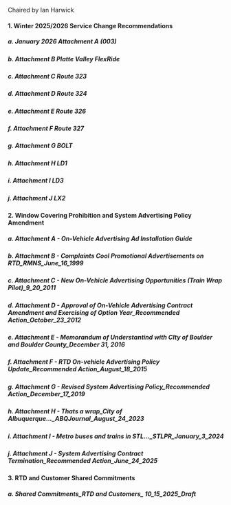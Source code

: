 Chaired by Ian Harwick

#### 1. Winter 2025/2026 Service Change Recommendations

##### a. January 2026 Attachment A (003)

##### b. Attachment B Platte Valley FlexRide

##### c. Attachment C Route 323

##### d. Attachment D Route 324

##### e. Attachment E Route 326

##### f. Attachment F Route 327

##### g. Attachment G BOLT

##### h. Attachment H LD1

##### i. Attachment I LD3

##### j. Attachment J LX2

#### 2. Window Covering Prohibition and System Advertising Policy Amendment

##### a. Attachment A - On-Vehicle Advertising Ad Installation Guide

##### b. Attachment B - Complaints Cool Promotional Advertisements on RTD_RMNS_June_16_1999

##### c. Attachment C - New On-Vehicle Advertising Opportunities (Train Wrap Pilot)_9_20_2011

##### d. Attachment D - Approval of On-Vehicle Advertising Contract Amendment and Exercising of Option Year_Recommended Action_October_23_2012

##### e. Attachment E - Memorandum of Understantind with CIty of Boulder and Boulder County_December 31, 2016

##### f. Attachment F -  RTD On-vehicle Advertising Policy Update_Recommended Action_August_18_2015

##### g. Attachment G - Revised System Advertising Policy_Recommended Action_December_17_2019

##### h. Attachment H - Thats a wrap_City of Albuquerque..._ABQJournal_August_24_2023

##### i. Attachment I - Metro buses and trains in STL..._STLPR_January_3_2024

##### j. Attachment J - System Advertising Contract Termination_Recommended Action_June_24_2025

#### 3. RTD and Customer Shared Commitments

##### a. Shared Commitments_RTD and Customers_ 10_15_2025_Draft